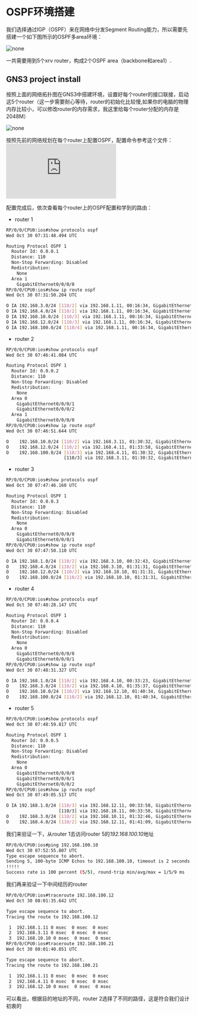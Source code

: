 # OSPF环境搭建

我们选择通过IGP（OSPF）来在网络中分发Segment Routing能力，所以需要先搭建一个如下图所示的OSPF多area环境：

![none](https://github.com/nokia-t1zhou/segment-routing-step-by-step/blob/master/ospf-configure/network.jpg)

一共需要用到5个xrv router，构成2个OSPF area（backbone和area1）.

## GNS3 project install

按照上面的网络拓扑图在GNS3中搭建环境，设置好每个router的接口联接，启动这5个router（这一步需要耐心等待，router的初始化比较慢,如果你的电脑的物理内存比较小，可以修改router的内存需求，我这里给每个router分配的内存是2048M）

![none](https://github.com/nokia-t1zhou/segment-routing-step-by-step/blob/master/ospf-configure/1.png)


按照先前的网络规划在每个router上配置OSPF，配置命令参考这个文件：![Cisco XRV OPSF configuration](https://github.com/nokia-t1zhou/segment-routing-step-by-step/blob/master/ospf-configure/ospf_configure.txt)

配置完成后，依次查看每个router上的OSPF配置和学到的路由：

- router 1
```bash 
RP/0/0/CPU0:ios#show protocols ospf
Wed Oct 30 07:31:48.494 UTC

Routing Protocol OSPF 1
  Router Id: 0.0.0.1
  Distance: 110
  Non-Stop Forwarding: Disabled
  Redistribution:
    None
  Area 1
    GigabitEthernet0/0/0/0
RP/0/0/CPU0:ios#show ip route ospf
Wed Oct 30 07:31:50.204 UTC

O IA 192.168.3.0/24 [110/2] via 192.168.1.11, 00:16:34, GigabitEthernet0/0/0/0
O IA 192.168.4.0/24 [110/2] via 192.168.1.11, 00:16:34, GigabitEthernet0/0/0/0
O IA 192.168.10.0/24 [110/3] via 192.168.1.11, 00:16:34, GigabitEthernet0/0/0/0
O IA 192.168.12.0/24 [110/3] via 192.168.1.11, 00:16:34, GigabitEthernet0/0/0/0
O IA 192.168.100.0/24 [110/4] via 192.168.1.11, 00:16:34, GigabitEthernet0/0/0/0
```
- router 2
```bash
RP/0/0/CPU0:ios#show protocols ospf
Wed Oct 30 07:46:41.084 UTC

Routing Protocol OSPF 1
  Router Id: 0.0.0.2
  Distance: 110
  Non-Stop Forwarding: Disabled
  Redistribution:
    None
  Area 0
    GigabitEthernet0/0/0/1
    GigabitEthernet0/0/0/2
  Area 1
    GigabitEthernet0/0/0/0
RP/0/0/CPU0:ios#show ip route ospf
Wed Oct 30 07:46:51.644 UTC

O    192.168.10.0/24 [110/2] via 192.168.3.11, 01:30:32, GigabitEthernet0/0/0/1
O    192.168.12.0/24 [110/2] via 192.168.4.11, 01:33:58, GigabitEthernet0/0/0/2
O    192.168.100.0/24 [110/3] via 192.168.4.11, 01:30:32, GigabitEthernet0/0/0/2
                      [110/3] via 192.168.3.11, 01:30:32, GigabitEthernet0/0/0/1
```
- router 3
```bash
RP/0/0/CPU0:ios#show protocols ospf
Wed Oct 30 07:47:46.160 UTC

Routing Protocol OSPF 1
  Router Id: 0.0.0.3
  Distance: 110
  Non-Stop Forwarding: Disabled
  Redistribution:
    None
  Area 0
    GigabitEthernet0/0/0/0
    GigabitEthernet0/0/0/1
RP/0/0/CPU0:ios#show ip route ospf
Wed Oct 30 07:47:50.110 UTC

O IA 192.168.1.0/24 [110/2] via 192.168.3.10, 00:32:43, GigabitEthernet0/0/0/0
O    192.168.4.0/24 [110/2] via 192.168.3.10, 01:31:31, GigabitEthernet0/0/0/0
O    192.168.12.0/24 [110/2] via 192.168.10.10, 01:31:31, GigabitEthernet0/0/0/1
O    192.168.100.0/24 [110/2] via 192.168.10.10, 01:31:31, GigabitEthernet0/0/0/1
```
- router 4
```bash
RP/0/0/CPU0:ios#show protocols ospf
Wed Oct 30 07:48:28.147 UTC

Routing Protocol OSPF 1
  Router Id: 0.0.0.4
  Distance: 110
  Non-Stop Forwarding: Disabled
  Redistribution:
    None
  Area 0
    GigabitEthernet0/0/0/0
    GigabitEthernet0/0/0/1
RP/0/0/CPU0:ios#show ip route ospf
Wed Oct 30 07:48:31.327 UTC

O IA 192.168.1.0/24 [110/2] via 192.168.4.10, 00:33:23, GigabitEthernet0/0/0/0
O    192.168.3.0/24 [110/2] via 192.168.4.10, 01:35:37, GigabitEthernet0/0/0/0
O    192.168.10.0/24 [110/2] via 192.168.12.10, 01:40:34, GigabitEthernet0/0/0/1
O    192.168.100.0/24 [110/2] via 192.168.12.10, 01:40:34, GigabitEthernet0/0/0/1
```
- router 5
```bash
RP/0/0/CPU0:ios#show protocols ospf
Wed Oct 30 07:48:59.817 UTC

Routing Protocol OSPF 1
  Router Id: 0.0.0.5
  Distance: 110
  Non-Stop Forwarding: Disabled
  Redistribution:
    None
  Area 0
    GigabitEthernet0/0/0/0
    GigabitEthernet0/0/0/1
    GigabitEthernet0/0/0/2
RP/0/0/CPU0:ios#show ip route ospf
Wed Oct 30 07:49:05.517 UTC

O IA 192.168.1.0/24 [110/3] via 192.168.12.11, 00:33:58, GigabitEthernet0/0/0/2
                    [110/3] via 192.168.10.11, 00:33:58, GigabitEthernet0/0/0/1
O    192.168.3.0/24 [110/2] via 192.168.10.11, 01:32:46, GigabitEthernet0/0/0/1
O    192.168.4.0/24 [110/2] via 192.168.12.11, 01:41:09, GigabitEthernet0/0/0/2
```
我们来验证一下，从router 1去访问router 5的*192.168.100.10*地址
```bash
RP/0/0/CPU0:ios#ping 192.168.100.10
Wed Oct 30 07:52:55.807 UTC
Type escape sequence to abort.
Sending 5, 100-byte ICMP Echos to 192.168.100.10, timeout is 2 seconds:
!!!!!
Success rate is 100 percent (5/5), round-trip min/avg/max = 1/5/9 ms
```
我们再来验证一下中间经历的router
```bash
RP/0/0/CPU0:ios#traceroute 192.168.100.12
Wed Oct 30 08:01:35.642 UTC

Type escape sequence to abort.
Tracing the route to 192.168.100.12

 1  192.168.1.11 0 msec  0 msec  0 msec
 2  192.168.3.11 0 msec  0 msec  0 msec
 3  192.168.10.10 0 msec  0 msec  0 msec
RP/0/0/CPU0:ios#traceroute 192.168.100.21
Wed Oct 30 08:01:40.851 UTC

Type escape sequence to abort.
Tracing the route to 192.168.100.21

 1  192.168.1.11 0 msec  0 msec  0 msec
 2  192.168.4.11 0 msec  0 msec  0 msec
 3  192.168.12.10 0 msec  0 msec  0 msec
```
可以看出，根据目的地址的不同，router 2选择了不同的路径，这是符合我们设计初衷的